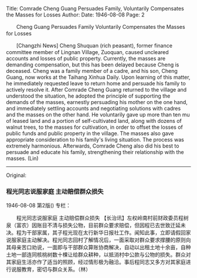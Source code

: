 Title: Comrade Cheng Guang Persuades Family, Voluntarily Compensates the Masses for Losses
Author:
Date: 1946-08-08
Page: 2

　　Cheng Guang Persuades Family
    Voluntarily Compensates the Masses for Losses

　　[Changzhi News] Cheng Shuquan (rich peasant), former finance committee member of Lingnan Village, Zuoquan, caused uncleared accounts and losses of public property. Currently, the masses are demanding compensation, but this has been delayed because Cheng is deceased. Cheng was a family member of a cadre, and his son, Cheng Guang, now works at the Taihang Xinhua Daily. Upon learning of this matter, he immediately requested leave to return home and persuade his family to actively resolve it. After Comrade Cheng Guang returned to the village and understood the situation, he adopted the principle of supporting the demands of the masses, earnestly persuading his mother on the one hand, and immediately settling accounts and negotiating solutions with cadres and the masses on the other hand. He voluntarily gave up more than ten mu of leased land and a portion of self-cultivated land, along with dozens of walnut trees, to the masses for cultivation, in order to offset the losses of public funds and public property in the village. The masses also gave appropriate consideration to his family's living situation. The process was extremely harmonious. Afterwards, Comrade Cheng also did his best to persuade and educate his family, strengthening their relationship with the masses. (Lin)



<hr /> 

Original: 


### 程光同志说服家庭  主动赔偿群众损失

1946-08-08
第2版()
专栏：

　　程光同志说服家庭
    主动赔偿群众损失
    【长治讯】左权岭南村前财政委员程树泉（富农）因账目不清与损失公物，目前群众要求赔偿，但因程已去世致迁延未决。程为干部家属，其子程光现在太行新华日报社工作。闻知此事，立即请假回家说服家庭主动解决。程光同志回村了解情况后，一面采取对群众要求撑腰的原则向其母亲苦口劝说，一面即与干部群众算账协商解决，自动以出租土地十余亩，自种土地一部连同核桃树数十棵让给群众耕种，以抵消村中公款与公物的损失。群众对其家庭生活亦作了适当的照顾，经过情形极为融洽。事后程同志又多方对其家庭进行说服教育，密切与群众关系。（林）
